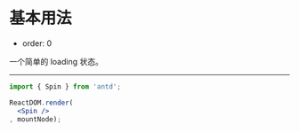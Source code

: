 # 基本用法

- order: 0

一个简单的 loading 状态。

---

````jsx
import { Spin } from 'antd';

ReactDOM.render(
  <Spin />
, mountNode);
````
